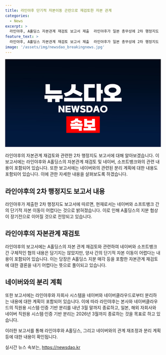 ```yaml
---
title: 라인야후 단기적 자본이동 곤란으로 재검토한 자본 관계
categories:
  - News
excerpt: >
  라인야후, A홀딩스 자본관계 재검토 보고서 제출  라인야후가 일본 총무성에 2차 행정지도 보고서를 제출했다. 보고서에 따르면, 네이버와 소프트뱅크 간 단기적 자본 이동이 어렵다는 내용이 담겼다. 이에 따라 A홀딩스의 자본관계 재검토는 장기적으로 이뤄질 것으로 예상된다. 또한 라인야후는 네이버와 네이버클라우드로부터 시스템을 분리하는 계획을 밝히며, 이를 2026년보다 9개월 앞당겨 2026년 3월까지 완료할 예정이라고 밝혔다.
feature_text: >
  라인야후, A홀딩스 자본관계 재검토 보고서 제출  라인야후가 일본 총무성에 2차 행정지도 보고서를 제출했다. 보고서에 따르면, 네이버와 소프트뱅크 간 단기적 자본 이동이 어렵다는 내용이 담겼다. 이에 따라 A홀딩스의 자본관계 재검토는 장기적으로 이뤄질 것으로 예상된다. 또한 라인야후는 네이버와 네이버클라우드로부터 시스템을 분리하는 계획을 밝히며, 이를 2026년보다 9개월 앞당겨 2026년 3월까지 완료할 예정이라고 밝혔다.
image: '/assets/img/newsdao_breakingnews.jpg'
---
```


<p><img src="/assets/img/newsdao_breakingnews.jpg" alt="cryptoinkorea 속보" /></p>

<p>라인야후의 자본관계 재검토와 관련한 2차 행정지도 보고서에 대해 알아보겠습니다. 이 보고서에는 라인야후와 A홀딩스의 자본관계 재검토 및 네이버, 소프트뱅크와의 관련 내용이 포함되어 있습니다. 또한 보고서에는 네이버와의 관련된 분리 계획에 대한 내용도 포함되어 있습니다. 이에 관한 자세한 내용을 살펴보도록 하겠습니다. </p>

<h2 data-ke-size="size26">라인야후의 2차 행정지도 보고서 내용</h2>

<p data-ke-size="size16">라인야후가 제출한 2차 행정지도 보고서에 따르면, 현재로서는 네이버와 소프트뱅크 간의 단기적 자본 이동이 어렵다는 것으로 밝혀졌습니다. 이로 인해 A홀딩스의 지분 협상이 장기전으로 이어질 것으로 전망되고 있습니다.</p>

<h2 data-ke-size="size26">라인야후의 자본관계 재검토</h2>

<p data-ke-size="size16">라인야후의 보고서에는 A홀딩스의 자본 관계 재검토와 관련하여 네이버와 소프트뱅크간 구체적인 협의 내용은 담기지는 않았지만, 양사 간의 단기적 자본 이동이 어렵다는 내용이 포함되어 있습니다. 이는 당장은 A홀딩스 지분 매각 등을 포함한 자본관계 재검토에 대한 결론을 내기 어렵다는 뜻으로 풀이되고 있습니다.</p>

<h2 data-ke-size="size26">네이버와의 분리 계획</h2>

<p data-ke-size="size16">또한 보고서에는 라인야후와 자회사 시스템을 네이버와 네이버클라우드로부터 분리하는 내용에 대한 계획이 포함되어 있습니다. 이에 따라 라인야후는 본사와 네이버클라우드의 직원용 시스템·인증 기반 분리를 내년 3월 말까지 종료하고, 일본, 해외 자회사와 네이버 직원용 시스템·인증 기반 분리는 2026년 3월까지 종료하는 것을 목표로 하고 있습니다.</p>

<p>이러한 보고서를 통해 라인야후와 A홀딩스, 그리고 네이버와의 관계 재조정과 분리 계획 등에 대한 내용이 확인됩니다.</p>
실시간 뉴스 속보는, <a href="https://newsdao.kr" rel="dofollow">https://newsdao.kr</a>


